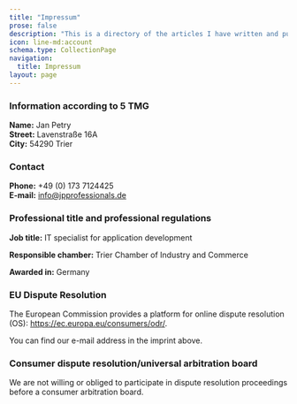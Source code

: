 ```yaml
---
title: "Impressum"
prose: false
description: "This is a directory of the articles I have written and published that are sometimes updated."
icon: line-md:account
schema.type: CollectionPage
navigation:
  title: Impressum
layout: page
---
```


### Information according to 5 TMG

<strong>Name:</strong> Jan Petry  
<strong>Street:</strong> Lavenstraße 16A  
<strong>City:</strong> 54290 Trier  

### Contact

<strong>Phone:</strong> +49 (0) 173 7124425  
<strong>E-mail:</strong> <info@jpprofessionals.de>

### Professional title and professional regulations

<strong>Job title:</strong>
IT specialist for application development

<strong>Responsible chamber:</strong>
Trier Chamber of Industry and Commerce

<strong>Awarded in:</strong>
Germany

### EU Dispute Resolution

The European Commission provides a platform for online dispute resolution (OS): <https://ec.europa.eu/consumers/odr/>.

You can find our e-mail address in the imprint above.

### Consumer dispute resolution/universal arbitration board

We are not willing or obliged to participate in dispute resolution proceedings before a consumer arbitration board.
